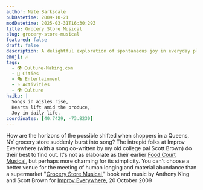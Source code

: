 ```yaml
---
author: Nate Barksdale
pubDatetime: 2009-10-21
modDatetime: 2025-03-31T16:30:29Z
title: Grocery Store Musical
slug: grocery-store-musical
featured: false
draft: false
description: A delightful exploration of spontaneous joy in everyday places, exemplified by Improv Everywhere's charming "Grocery Store Musical" in Queens, NY.
emoji: 🎶
tags:
  - 🌍 Culture-Making.com
  - 🌆 Cities
  - 🎭 Entertainment
  - 🎶 Activities
  - 🌍 Culture
haiku: |
  Songs in aisles rise,  
  Hearts lift amid the produce,  
  Joy in daily life.
coordinates: [40.7429, -73.8230]
---
```


How are the horizons of the possible shifted when shoppers in a Queens, NY grocery store suddenly burst into song? The intrepid folks at Improv Everywhere (with a song co-written by my old college pal Scott Brown) do their best to find out. It's not as elaborate as their earlier [Food Court Musical](http://improveverywhere.com/2008/03/09/food-court-musical/), but perhaps more charming for its simplicity. You can't choose a better venue for the meeting of human longing and material abundance than a supermarket
"[Grocery Store Musical](http://improveverywhere.com/2009/10/20/grocery-store-musical/)," book and music by Anthony King and Scott Brown for [Improv Everywhere](http://improveverywhere.com/2009/10/20/grocery-store-musical/), 20 October 2009
